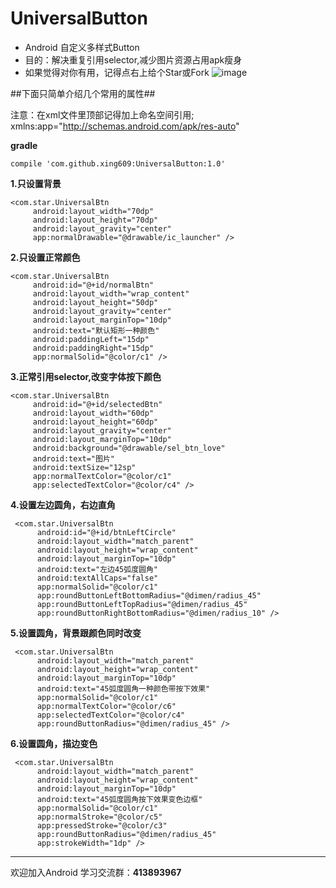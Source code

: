 # UniversalButton
- Android 自定义多样式Button
- 目的：解决重复引用selector,减少图片资源占用apk瘦身  
- 如果觉得对你有用，记得点右上给个Star或Fork
   ![image](https://github.com/xing609/UniversalButton/blob/master/app/assets/universal_button.gif)

##下面只简单介绍几个常用的属性##

注意：在xml文件里顶部记得加上命名空间引用; xmlns:app="http://schemas.android.com/apk/res-auto"


**gradle**
    
    compile 'com.github.xing609:UniversalButton:1.0'

**1.只设置背景**
    
    <com.star.UniversalBtn  
         android:layout_width="70dp"  
         android:layout_height="70dp"  
         android:layout_gravity="center"  
         app:normalDrawable="@drawable/ic_launcher" />

**2.只设置正常颜色**   
    
    <com.star.UniversalBtn  
         android:id="@+id/normalBtn"  
         android:layout_width="wrap_content"  
         android:layout_height="50dp"  
         android:layout_gravity="center"  
         android:layout_marginTop="10dp"  
         android:text="默认矩形一种颜色"  
         android:paddingLeft="15dp"  
         android:paddingRight="15dp"  
         app:normalSolid="@color/c1" />


**3.正常引用selector,改变字体按下颜色**    
     
    <com.star.UniversalBtn
         android:id="@+id/selectedBtn"  
         android:layout_width="60dp"  
         android:layout_height="60dp"  
         android:layout_gravity="center"  
         android:layout_marginTop="10dp"  
         android:background="@drawable/sel_btn_love"  
         android:text="图片"  
         android:textSize="12sp"  
         app:normalTextColor="@color/c1"  
         app:selectedTextColor="@color/c4" />



**4.设置左边圆角，右边直角**    
     
     <com.star.UniversalBtn
          android:id="@+id/btnLeftCircle"
          android:layout_width="match_parent"
          android:layout_height="wrap_content"
          android:layout_marginTop="10dp"
          android:text="左边45弧度圆角"
          android:textAllCaps="false"
          app:normalSolid="@color/c1"
          app:roundButtonLeftBottomRadius="@dimen/radius_45"
          app:roundButtonLeftTopRadius="@dimen/radius_45"
          app:roundButtonRightBottomRadius="@dimen/radius_10" />



**5.设置圆角，背景跟颜色同时改变**    
     
     <com.star.UniversalBtn
          android:layout_width="match_parent"
          android:layout_height="wrap_content"
          android:layout_marginTop="10dp"
          android:text="45弧度圆角一种颜色带按下效果"
          app:normalSolid="@color/c1"
          app:normalTextColor="@color/c6"
          app:selectedTextColor="@color/c4"
          app:roundButtonRadius="@dimen/radius_45" />

**6.设置圆角，描边变色**    
     
     <com.star.UniversalBtn
          android:layout_width="match_parent"
          android:layout_height="wrap_content"
          android:layout_marginTop="10dp"
          android:text="45弧度圆角按下效果变色边框"
          app:normalSolid="@color/c1"
          app:normalStroke="@color/c5"
          app:pressedStroke="@color/c3"
          app:roundButtonRadius="@dimen/radius_45"
          app:strokeWidth="1dp" />


----------
欢迎加入Android 学习交流群：**413893967**


